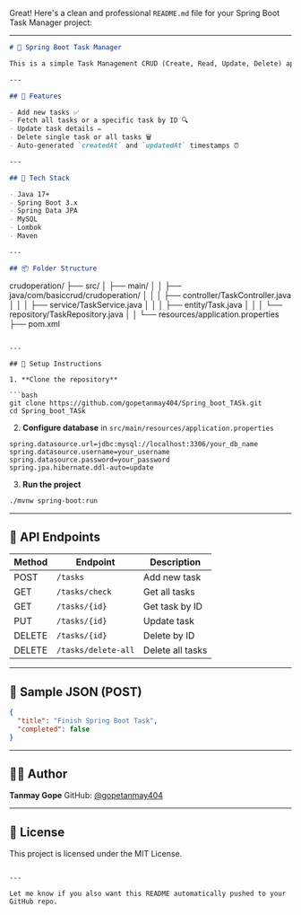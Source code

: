 Great! Here's a clean and professional `README.md` file for your Spring Boot Task Manager project:

---

```markdown
# 📝 Spring Boot Task Manager

This is a simple Task Management CRUD (Create, Read, Update, Delete) application built using **Spring Boot**, **Spring Data JPA**, and **MySQL**. It supports basic API endpoints to manage tasks.

---

## 🚀 Features

- Add new tasks ✅
- Fetch all tasks or a specific task by ID 🔍
- Update task details ✏️
- Delete single task or all tasks 🗑️
- Auto-generated `createdAt` and `updatedAt` timestamps ⏰

---

## 🧰 Tech Stack

- Java 17+
- Spring Boot 3.x
- Spring Data JPA
- MySQL
- Lombok
- Maven

---

## 📦 Folder Structure

```

crudoperation/
├── src/
│   ├── main/
│   │   ├── java/com/basiccrud/crudoperation/
│   │   │   ├── controller/TaskController.java
│   │   │   ├── service/TaskService.java
│   │   │   ├── entity/Task.java
│   │   │   └── repository/TaskRepository.java
│   │   └── resources/application.properties
├── pom.xml

````

---

## 🔧 Setup Instructions

1. **Clone the repository**

```bash
git clone https://github.com/gopetanmay404/Spring_boot_TASk.git
cd Spring_boot_TASk
````

2. **Configure database** in `src/main/resources/application.properties`

```properties
spring.datasource.url=jdbc:mysql://localhost:3306/your_db_name
spring.datasource.username=your_username
spring.datasource.password=your_password
spring.jpa.hibernate.ddl-auto=update
```

3. **Run the project**

```bash
./mvnw spring-boot:run
```

---

## 🔌 API Endpoints

| Method | Endpoint            | Description      |
| ------ | ------------------- | ---------------- |
| POST   | `/tasks`            | Add new task     |
| GET    | `/tasks/check`      | Get all tasks    |
| GET    | `/tasks/{id}`       | Get task by ID   |
| PUT    | `/tasks/{id}`       | Update task      |
| DELETE | `/tasks/{id}`       | Delete by ID     |
| DELETE | `/tasks/delete-all` | Delete all tasks |

---

## 📮 Sample JSON (POST)

```json
{
  "title": "Finish Spring Boot Task",
  "completed": false
}
```

---

## 🧑‍💻 Author

**Tanmay Gope**
GitHub: [@gopetanmay404](https://github.com/gopetanmay404)

---

## 📄 License

This project is licensed under the MIT License.

```

---

Let me know if you also want this README automatically pushed to your GitHub repo.
```

